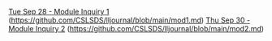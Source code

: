 [Tue Sep 28 - Module Inquiry 1](https://github.com/CSLSDS/lljournal/blob/main/mod1.md) (https://github.com/CSLSDS/lljournal/blob/main/mod1.md)
[Thu Sep 30 - Module Inquiry 2](https://github.com/CSLSDS/lljournal/blob/main/mod2.md) (https://github.com/CSLSDS/lljournal/blob/main/mod2.md)
